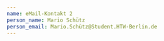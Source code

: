 ```yaml
---
name: eMail-Kontakt 2
person_name: Mario Schütz
person_email: Mario.Schütz@Student.HTW-Berlin.de
---
```

